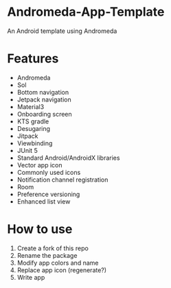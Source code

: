 # Andromeda-App-Template
An Android template using Andromeda

# Features
- Andromeda
- Sol
- Bottom navigation
- Jetpack navigation
- Material3
- Onboarding screen
- KTS gradle
- Desugaring
- Jitpack
- Viewbinding
- JUnit 5
- Standard Android/AndroidX libraries
- Vector app icon
- Commonly used icons
- Notification channel registration
- Room
- Preference versioning
- Enhanced list view

# How to use
1. Create a fork of this repo
2. Rename the package
3. Modify app colors and name
4. Replace app icon (regenerate?)
5. Write app
